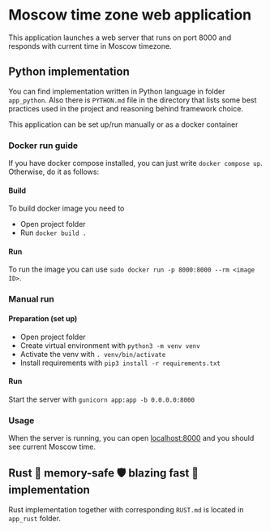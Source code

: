 # Moscow time zone web application

This application launches a web server that runs on port 8000 and responds with current time in Moscow timezone.

## Python implementation

You can find implementation written in Python language in folder `app_python`. Also there is `PYTHON.md` file in the directory that lists some best practices used in the project and reasoning behind framework choice.

This application can be set up/run manually or as a docker container

### Docker run guide

If you have docker compose installed, you can just write `docker compose up`. Otherwise, do it as follows:

#### Build

To build docker image you need to

* Open project folder
* Run `docker build .`

#### Run

To run the image you can use `sudo docker run -p 8000:8000 --rm <image ID>`.

### Manual run

#### Preparation (set up)

* Open project folder
* Create virtual environment with `python3 -m venv venv`
* Activate the venv with `. venv/bin/activate`
* Install requirements with `pip3 install -r requirements.txt`

#### Run

Start the server with `gunicorn app:app -b 0.0.0.0:8000`

### Usage

When the server is running, you can open [localhost:8000](localhost:8000) and you should see current Moscow time.

## Rust 🦀 memory-safe 🛡️ blazing fast 🚀 implementation

Rust implementation together with corresponding `RUST.md` is located in `app_rust` folder.
